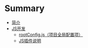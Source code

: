 # Summary

* [简介](README.md)
* [JS开发](js-develope.md)
   * [rootConfig.js（项目全局配置项）](js-develope/rootconfig.md)
   * [JS插件说明](./js-develope/jscha_jian_shuo_ming.md)

